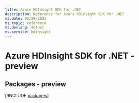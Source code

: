 ```yaml
---
title: Azure HDInsight SDK for .NET
description: Reference for Azure HDInsight SDK for .NET
ms.date: 05/28/2025
ms.topic: reference
ms.devlang: dotnet
ms.service: hdinsight
---
```

# Azure HDInsight SDK for .NET - preview
## Packages - preview
[!INCLUDE [packages](hdinsight-index.md)]